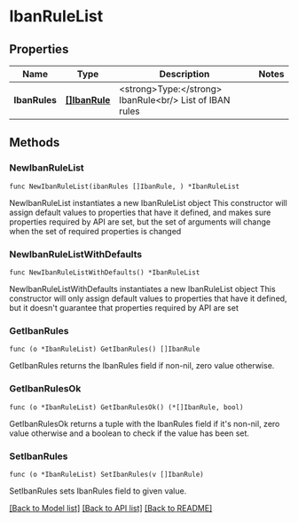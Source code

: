 # IbanRuleList

## Properties

Name | Type | Description | Notes
------------ | ------------- | ------------- | -------------
**IbanRules** | [**[]IbanRule**](IbanRule.md) | &lt;strong&gt;Type:&lt;/strong&gt; IbanRule&lt;br/&gt; List of IBAN rules | 

## Methods

### NewIbanRuleList

`func NewIbanRuleList(ibanRules []IbanRule, ) *IbanRuleList`

NewIbanRuleList instantiates a new IbanRuleList object
This constructor will assign default values to properties that have it defined,
and makes sure properties required by API are set, but the set of arguments
will change when the set of required properties is changed

### NewIbanRuleListWithDefaults

`func NewIbanRuleListWithDefaults() *IbanRuleList`

NewIbanRuleListWithDefaults instantiates a new IbanRuleList object
This constructor will only assign default values to properties that have it defined,
but it doesn't guarantee that properties required by API are set

### GetIbanRules

`func (o *IbanRuleList) GetIbanRules() []IbanRule`

GetIbanRules returns the IbanRules field if non-nil, zero value otherwise.

### GetIbanRulesOk

`func (o *IbanRuleList) GetIbanRulesOk() (*[]IbanRule, bool)`

GetIbanRulesOk returns a tuple with the IbanRules field if it's non-nil, zero value otherwise
and a boolean to check if the value has been set.

### SetIbanRules

`func (o *IbanRuleList) SetIbanRules(v []IbanRule)`

SetIbanRules sets IbanRules field to given value.



[[Back to Model list]](../README.md#documentation-for-models) [[Back to API list]](../README.md#documentation-for-api-endpoints) [[Back to README]](../README.md)


